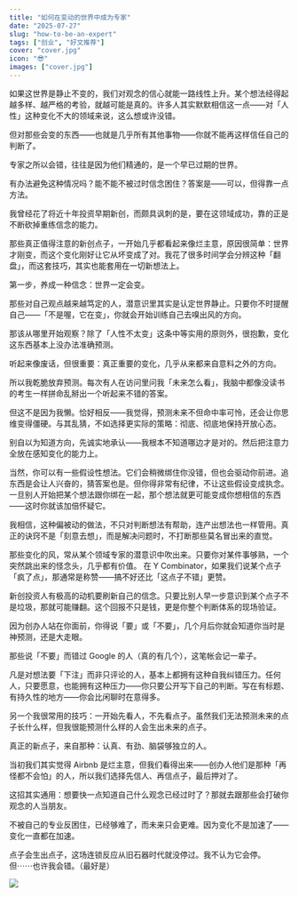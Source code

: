 ```yaml
---
title: "如何在变动的世界中成为专家"
date: "2025-07-27"
slug: "how-to-be-an-expert"
tags: ["创业", "好文推荐"]
cover: "cover.jpg"
icon: "😎"
images: ["cover.jpg"]
---
```

如果这世界是静止不变的，我们对观念的信心就能一路线性上升。某个想法经得起越多样、越严格的考验，就越可能是真的。许多人其实默默相信这一点——对「人性」这种变化不大的领域来说，这么想或许没错。



但对那些会变的东西——也就是几乎所有其他事物——你就不能再这样信任自己的判断了。



专家之所以会错，往往是因为他们精通的，是一个早已过期的世界。



有办法避免这种情况吗？能不能不被过时信念困住？答案是——可以，但得靠一点方法。



我曾经花了将近十年投资早期新创，而颇具讽刺的是，要在这领域成功，靠的正是不断砍掉重练信念的能力。



那些真正值得注意的新创点子，一开始几乎都看起来像烂主意，原因很简单：世界才刚变，而这个变化刚好让它从坏变成了对。我花了很多时间学会分辨这种「翻盘」，而这套技巧，其实也能套用在一切新想法上。



第一步，养成一种信念：世界一定会变。



那些对自己观点越来越笃定的人，潜意识里其实是认定世界静止。只要你不时提醒自己——「不是喔，它在变」，你就会开始训练自己去嗅出风的方向。



那该从哪里开始观察？除了「人性不太变」这条中等实用的原则外，很抱歉，变化这东西基本上没办法准确预测。



听起来像废话，但很重要：真正重要的变化，几乎从来都来自意料之外的方向。



所以我乾脆放弃预测。每次有人在访问里问我「未来怎么看」，我脑中都像没读书的考生一样拼命乱掰出一个听起来不错的答案。



但这不是因为我懒。恰好相反——我觉得，预测未来不但命中率可怜，还会让你思维变得僵硬。与其乱猜，不如选择更实际的策略：彻底、彻底地保持开放心态。



别自以为知道方向，先诚实地承认——我根本不知道哪边才是对的。然后把注意力全放在感知变化的能力上。



当然，你可以有一些假设性想法。它们会稍微绑住你没错，但也会驱动你前进。追东西是会让人兴奋的，猜答案也是。但你得非常有纪律，不让这些假设变成执念。
一旦别人开始把某个想法跟你绑在一起，那个想法就更可能变成你想相信的东西——这时你就该加倍怀疑它。



我相信，这种偏被动的做法，不只对判断想法有帮助，连产出想法也一样管用。真正的诀窍不是「刻意去想」，而是解决问题时，不打断那些莫名冒出来的直觉。



那些变化的风，常从某个领域专家的潜意识中吹出来。只要你对某件事够熟，一个突然跳出来的怪念头，几乎都有价值。
在 Y Combinator，如果我们说某个点子「疯了点」，那通常是称赞——搞不好还比「这点子不错」更赞。



新创投资人有极高的动机要刷新自己的信念。只要比别人早一步意识到某个点子不是垃圾，那就可能赚翻。这个回报不只是钱，更是你整个判断体系的现场验证。



因为创办人站在你面前，你得说「要」或「不要」，几个月后你就会知道你当时是神预测，还是大走眼。



那些说「不要」而错过 Google 的人（真的有几个），这笔帐会记一辈子。



凡是对想法要「下注」而非只评论的人，基本上都拥有这种自我纠错压力。任何人，只要愿意，也能拥有这种压力——你只要公开写下自己的判断。写在有标题、有持久性的地方——你会比闲聊时在意得多。



另一个我很常用的技巧：一开始先看人，不先看点子。虽然我们无法预测未来的点子长什么样，但我很能预测什么样的人会生出未来的点子。



真正的新点子，来自那种：认真、有劲、脑袋够独立的人。



当初我们其实觉得 Airbnb 是烂主意，但我们看得出来——创办人他们是那种「再怪都不会怕」的人，所以我们选择先信人、再信点子，最后押对了。



这招其实通用：想要快一点知道自己什么观念已经过时了？那就去跟那些会打破你观念的人当朋友。



不被自己的专业反困住，已经够难了，而未来只会更难。因为变化不是加速了——变化一直都在加速。



点子会生出点子，这场连锁反应从旧石器时代就没停过。我不认为它会停。
但⋯⋯也许我会错。（最好是）




![](https://prod-files-secure.s3.us-west-2.amazonaws.com/112d0858-5090-4d34-a606-b75eb8d65fd2/46476355-9cf3-4e99-9b7a-3531bc426380/1000202064.png?X-Amz-Algorithm=AWS4-HMAC-SHA256&X-Amz-Content-Sha256=UNSIGNED-PAYLOAD&X-Amz-Credential=ASIAZI2LB4664JLXP5NV%2F20251002%2Fus-west-2%2Fs3%2Faws4_request&X-Amz-Date=20251002T234248Z&X-Amz-Expires=3600&X-Amz-Security-Token=IQoJb3JpZ2luX2VjEJ7%2F%2F%2F%2F%2F%2F%2F%2F%2F%2FwEaCXVzLXdlc3QtMiJHMEUCIDVEfys0WG%2BD8DHpMtZC4Jv14wIN%2FOkKk9ltdU7xjXzWAiEA269gM7Zp0pPGQV1QeJB6KhxnPuQ%2FD0ctB5sqyFaelksq%2FwMINxAAGgw2Mzc0MjMxODM4MDUiDPCFEru%2FevWTeJIfpircA6DDZyU5u6z1NSrhRcWg%2BWQ6YTaJBch2Fjy4EMhGqprvM9NX2c0vUJYQkk8akwD5DD47QP3jfBPXewZkShICj3ewji793SoZyZulrTiUBDGl9RfBc0Pmio2PKDBCsQuSFkMz8XMCnwsmTfQ3Q3WDyD%2FeTBr%2B1YtUq0q62yrX7MUfb9oiKLSTwtXXEN9V39FCbOMeuHTdAWjKFYj0FzDGatx9T0OWZZDrSadirIegAvGFo01T9PrMcktna9ydJHXIVMvxEVvT5eSZ%2BtoAX1UfLlHnJ6jXDiOmcDZicKaxXXWQv5gVUoAsieloZQ6rG%2FkkroKakN%2FFoSEyQJKy%2FrEVeXEzb6%2BQ5tjDj%2BMoM2aXNlOLwYl2QKvUsu59igX%2BybAsWJACGqYEA7pC5RUx%2Bf2ESbIMN3IJuKncBbo1WTwwMuMEjMQa52QMuoR3NRE%2FhJJuaMSBgpo0UNB6KROCV%2F8mZCvSCPNC86qH1123AzzYQLX8dxiM6lfFjeshhpppWKAN88qweUW5S3Sgct6GDyVIoSPg1qRJYE42s66OA9OIwbN8OuBYqC5A5oN5UaF8P46hDqopQVq%2FGR9MgKT12uYWT7DUaR10AQdTf5K%2BxR6CqO1IgR6zeqqNKc%2BOWfeJMIfb%2B8YGOqUBBgBzWww34tdvqOFYFGWjtNqsiEJAPyh49E7AEUkiFUliSjSivUyHFu2zYEa9PTgye2NPG%2BLTJnOTJqJqTxroLhe1sS2yUJjc4uOmppMOIIsZ6ZJ5daBhp%2BUPaiB85WiofXwnYD9MhjcG%2BusSICf02KCHrNfayc5hIlQDeipz8iV5I0%2BbTs6HIgmWFj1wNw%2FDZUiEtuMWVzHJ0wYTg6ulxKbC7PJg&X-Amz-Signature=0e4c31822b2c41dc776e9b4c4618d518029b7232b3f2b103a854f585d6c3ab96&X-Amz-SignedHeaders=host&x-amz-checksum-mode=ENABLED&x-id=GetObject)

